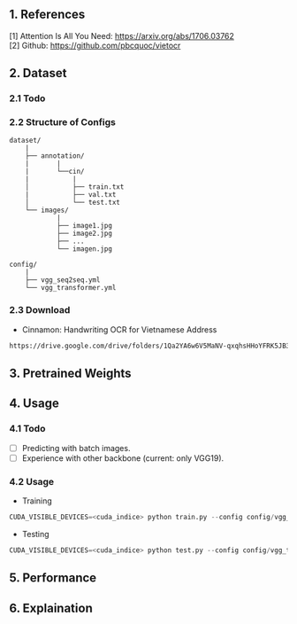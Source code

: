 ## 1. References
[1] Attention Is All You Need: https://arxiv.org/abs/1706.03762 \
[2] Github: https://github.com/pbcquoc/vietocr

## 2. Dataset
### 2.1 Todo
<!-- - [x] supporting for COCO 2017, PubLayNet dataset with COCO format.
- [x] supporting for PASCAL VOC 2007, 2012 dataset with XML format.
- [x] supporting for dataset with LABELME format.
- [x] supporting for dataset with ALTHEIA format. -->

### 2.2 Structure of Configs
```
dataset/
    |
    ├── annotation/
    |       |
    |       └──cin/
    |           |
    │           ├── train.txt
    |           ├── val.txt
    │           └── test.txt
    └── images/
            |
            ├── image1.jpg
            ├── image2.jpg
            ├── ...
            └── imagen.jpg

config/
	|
	├── vgg_seq2seq.yml
	└── vgg_transformer.yml
```

### 2.3 Download
* Cinnamon: Handwriting OCR for Vietnamese Address
```bash
https://drive.google.com/drive/folders/1Qa2YA6w6V5MaNV-qxqhsHHoYFRK5JB39
```

## 3. Pretrained Weights


## 4. Usage
### 4.1 Todo
- [ ] Predicting with batch images.
- [ ] Experience with other backbone (current: only VGG19).
<!-- - [x] Applied for many dataset format included coco, pascal, labelme, altheia.
- [x] Applied **imgaug** for augmenting data, dataloader with setting 'num_workers', 'pin_memory', 'drop_last' for optimizing training.
- [x] Rearraged training and testing flow with Ignite Pytorch.
- [x] Refactored **Focal Loss** and **mAP** for training and evaluation.
- [x] Applied **region_predictor** function for visualizing predicted results.
- [ ] Updating FP16 (automatic mixed precision), DDP (DistributedDataParallel) for faster training on GPUs.
- [ ] Updating Tensorboard, Profiler. -->

### 4.2 Usage
* Training
```python
CUDA_VISIBLE_DEVICES=<cuda_indice> python train.py --config config/vgg_transformer.yml
```

* Testing
```python
CUDA_VISIBLE_DEVICES=<cuda_indice> python test.py --config config/vgg_transformer.yml
```

## 5. Performance
<Updating>

## 6. Explaination
<Updating>